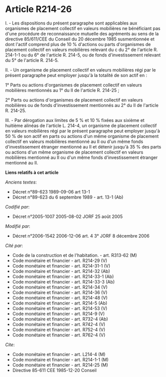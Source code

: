 # Article R214-26

I. - Les dispositions du présent paragraphe sont applicables aux organismes de placement collectif en valeurs mobilières ne
bénéficiant pas d'une procédure de reconnaissance mutuelle des agréments au sens de la directive 85/611/CEE du Conseil du 20
décembre 1985 susmentionnée et dont l'actif comprend plus de 10 % d'actions ou parts d'organismes de placement collectif en
valeurs mobilières relevant du c du 2° de l'article R. 214-1-1 ou du 6° de l'article R. 214-5, ou de fonds d'investissement
relevant du 5° de l'article R. 214-5.

II. - Un organisme de placement collectif en valeurs mobilières régi par le présent paragraphe peut employer jusqu'à la
totalité de son actif en :

1° Parts ou actions d'organismes de placement collectif en valeurs mobilières mentionnés au 1° du II de l'article R. 214-25 ;

2° Parts ou actions d'organismes de placement collectif en valeurs mobilières ou de fonds d'investissement mentionnés au 2°
du II de l'article R. 214-25.

III. - Par dérogation aux limites de 5 % et 10 % fixées aux sixième et huitième alinéas de l'article L. 214-4, un organisme
de placement collectif en valeurs mobilières régi par le présent paragraphe peut employer jusqu'à 50 % de son actif en parts
ou actions d'un même organisme de placement collectif en valeurs mobilières mentionné au II ou d'un même fonds
d'investissement étranger mentionné au II et détenir jusqu'à 35 % des parts ou actions d'un même organisme de placement
collectif en valeurs mobilières mentionné au II ou d'un même fonds d'investissement étranger mentionné au II.

**Liens relatifs à cet article**

_Anciens textes_:

  - Décret n°89-623 1989-09-06 art 13-1
  - Décret n°89-623 du 6 septembre 1989 - art. 13-1 (Ab)

_Codifié par_:

  - Décret n°2005-1007 2005-08-02 JORF 25 août 2005

_Modifié par_:

  - Décret n°2006-1542 2006-12-06 art. 4 3° JORF 8 décembre 2006

_Cité par_:

  - Code de la construction et de l'habitation. - art. R313-62 (M)
  - Code monétaire et financier - art. R214-29 (V)
  - Code monétaire et financier - art. R214-31-1 (V)
  - Code monétaire et financier - art. R214-32 (Ab)
  - Code monétaire et financier - art. R214-33-1 (Ab)
  - Code monétaire et financier - art. R214-33-3 (Ab)
  - Code monétaire et financier - art. R214-34 (V)
  - Code monétaire et financier - art. R214-36 (V)
  - Code monétaire et financier - art. R214-48 (V)
  - Code monétaire et financier - art. R214-5 (Ab)
  - Code monétaire et financier - art. R214-53 (V)
  - Code monétaire et financier - art. R214-9 (V)
  - Code monétaire et financier - art. R732-4 (Ab)
  - Code monétaire et financier - art. R742-4 (V)
  - Code monétaire et financier - art. R752-4 (V)
  - Code monétaire et financier - art. R762-4 (V)

_Cite_:

  - Code monétaire et financier - art. L214-4 (M)
  - Code monétaire et financier - art. R214-1-1 (M)
  - Code monétaire et financier - art. R214-25 (M)
  - Directive 85-611 CEE 1985-12-20 Conseil

